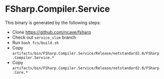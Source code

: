 # FSharp.Compiler.Service

This binary is generated by the following steps:

- Clone <https://github.com/ncave/fsharp>
- Check out `service_slim` branch
- Run `bash fcs/build.sh`
- Copy `artifacts/bin/FSharp.Compiler.Service/Release/netstandard2.0/FSharp.Compiler.Service.*`
- Copy `artifacts/bin/FSharp.Compiler.Service/Release/netstandard2.0/FSharp.Core.*`
